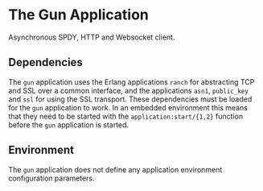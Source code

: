 The Gun Application
===================

Asynchronous SPDY, HTTP and Websocket client.

Dependencies
------------

The `gun` application uses the Erlang applications `ranch`
for abstracting TCP and SSL over a common interface, and
the applications `asn1`, `public_key` and `ssl` for using
the SSL transport. These dependencies must be loaded for
the `gun` application to work. In an embedded environment
this means that they need to be started with the
`application:start/{1,2}` function before the `gun`
application is started.

Environment
-----------

The `gun` application does not define any application
environment configuration parameters.
